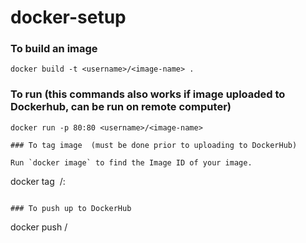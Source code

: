 # docker-setup



### To build an image

```
docker build -t <username>/<image-name> .
```

### To run  (this commands also works if image uploaded to Dockerhub, can be run on remote computer)

```
docker run -p 80:80 <username>/<image-name>

### To tag image  (must be done prior to uploading to DockerHub)

Run `docker image` to find the Image ID of your image.
```
docker tag <Image ID> <username>/<image-name>:<version>
```

### To push up to DockerHub

```
docker push <username>/<image-name>






